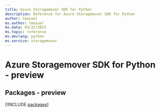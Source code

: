 ```yaml
---
title: Azure Storagemover SDK for Python
description: Reference for Azure Storagemover SDK for Python
author: lmazuel
ms.author: lmazuel
ms.data: 03/22/2023
ms.topic: reference
ms.devlang: python
ms.service: storagemover
---
```

# Azure Storagemover SDK for Python - preview
## Packages - preview
[!INCLUDE [packages](storagemover-index.md)]